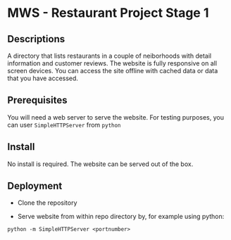 MWS - Restaurant Project Stage 1
==========================================

## Descriptions

A directory that lists restaurants in a couple of neiborhoods with detail information and customer reviews. The website is fully responsive on all screen devices. You can access the site offline with cached data or data that you have accessed.

## Prerequisites

You will need a web server to serve the website. For testing purposes, you can user `SimpleHTTPServer` from `python`

## Install

No install is required. The website can be served out of the box.

## Deployment

- Clone the repository

- Serve website from within repo directory by, for example using python:

`python -m SimpleHTTPServer <portnumber>`